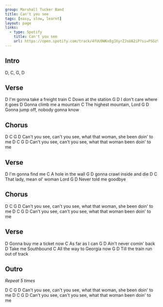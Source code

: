 ```yaml
---
group: Marshall Tucker Band
title: Can't you see
tags: [easy, slow, learnt]
layout: page
links:
  - type: Spotify
    title: Can't you see
    url: https://open.spotify.com/track/4fUU9WKxEgJXyrZJsUA2iP?si=PSGzVVw2S3ORCX5ts516wA
---
```


## Intro

D, C, G, D

## Verse

D
I'm gonna take a freight train
C
Down at the station
G                     D
I don't care where it goes
D
Gonna climb me a mountain
C
The highest mountain, Lord
G                       D
Gonna jump off, nobody gonna know

## Chorus

D              C              G                           D
Can't you see, can't you see, what that woman, she been doin' to me
D              C              G                       D
Can't you see, can't you see, what that woman been doin' to me

## Verse

D
I'm gonna find me
C
A hole in the wall
G                      D
gonna crawl inside and die
D                     C
That lady, mean ol' woman Lord
G                 D
Never told me goodbye

## Chorus

D              C              G                           D
Can't you see, can't you see, what that woman, she been doin' to me
D              C              G                       D
Can't you see, can't you see, what that woman been doin' to me

## Verse

D
Gonna buy me a ticket now
C
As far as I can
G                     D
Ain't never comin' back
D
Take me Southbound
C
All the way to Georgia now
G                         D
Till the train run out of track

## Outro

*Repeat 5 times*

D              C              G                           D
Can't you see, can't you see, what that woman, she been doin' to me
D              C              G                       D
Can't you see, can't you see, what that woman been doin' to me
